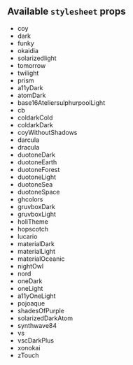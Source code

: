 ## Available `stylesheet` props 
* coy
* dark
* funky
* okaidia
* solarizedlight
* tomorrow
* twilight
* prism
* a11yDark
* atomDark
* base16AteliersulphurpoolLight
* cb
* coldarkCold
* coldarkDark
* coyWithoutShadows
* darcula
* dracula
* duotoneDark
* duotoneEarth
* duotoneForest
* duotoneLight
* duotoneSea
* duotoneSpace
* ghcolors
* gruvboxDark
* gruvboxLight
* holiTheme
* hopscotch
* lucario
* materialDark
* materialLight
* materialOceanic
* nightOwl
* nord
* oneDark
* oneLight
* a11yOneLight
* pojoaque
* shadesOfPurple
* solarizedDarkAtom
* synthwave84
* vs
* vscDarkPlus
* xonokai
* zTouch